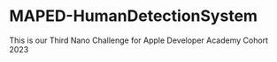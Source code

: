 # MAPED-HumanDetectionSystem
This is our Third Nano Challenge for Apple Developer Academy Cohort 2023
